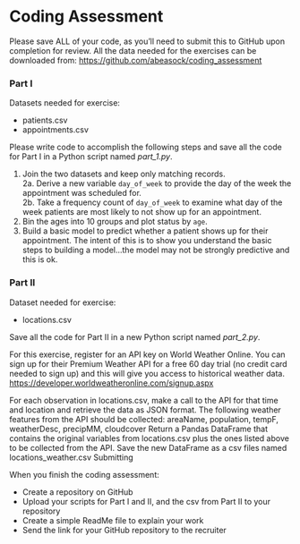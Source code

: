 # Coding Assessment

Please save ALL of your code, as you’ll need to submit this to GitHub upon completion for review.
All the data needed for the exercises can be downloaded from:
https://github.com/abeasock/coding_assessment

### Part I
Datasets needed for exercise: 
- patients.csv 
-	appointments.csv

Please write code to accomplish the following steps and save all the code for Part I in a Python script named *part_1.py*.
1. Join the two datasets and keep only matching records. <br>
2a. Derive a new variable `day_of_week` to provide the day of the week the appointment was scheduled for.<br>
2b. Take a frequency count of `day_of_week` to examine what day of the week patients are most likely to not show up for an appointment. <br>
3. Bin the ages into 10 groups and plot status by `age`. 
4. Build a basic model to predict whether a patient shows up for their appointment. The intent of this is to show you understand the basic steps to building a model…the model may not be strongly predictive and this is ok. 

### Part II
Dataset needed for exercise: 
- locations.csv

Save all the code for Part II in a new Python script named *part_2.py*.

For this exercise, register for an API key on World Weather Online. You can sign up for their Premium Weather API for a free 60 day trial (no credit card needed to sign up) and this will give you access to historical weather data. https://developer.worldweatheronline.com/signup.aspx

For each observation in locations.csv, make a call to the API for that time and location and retrieve the data as JSON format. The following weather features from the API should be collected:
	areaName, population, tempF, weatherDesc, precipMM, cloudcover
Return a Pandas DataFrame that contains the original variables from locations.csv plus the ones listed above to be collected from the API. Save the new DataFrame as a csv files named locations_weather.csv
Submitting

When you finish the coding assessment:
-	Create a repository on GitHub
-	Upload your scripts for Part I and II, and the csv from Part II to your repository
-	Create a simple ReadMe file to explain your work
-	Send the link for your GitHub repository to the recruiter 
